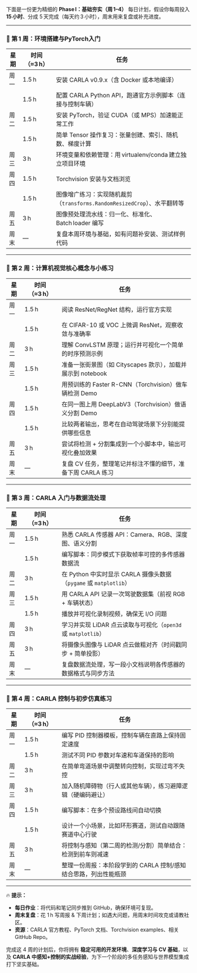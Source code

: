 下面是一份更为精细的 **Phase I：基础夯实（周 1–4）** 每日计划，假设你每周投入 **15 小时**、分成 5 天完成（每天约 3 小时），周末用来复盘或补充进度。

------

### 📆 第 1 周：环境搭建与PyTorch入门

| 星期 | 时间（≈3 h） | 任务                                                         |
| ---- | ------------ | ------------------------------------------------------------ |
| 周一 | 1.5 h        | 安装 CARLA v0.9.x（含 Docker 或本地编译）                    |
|      | 1.5 h        | 配置 CARLA Python API，跑通官方示例脚本（连接与控制车辆）    |
| 周二 | 1.5 h        | 安装 PyTorch，验证 CUDA（或 MPS）加速能正常工作              |
|      | 1.5 h        | 简单 Tensor 操作复习：张量创建、索引、随机数、梯度计算       |
| 周三 | 3 h          | 环境变量和依赖管理：用 virtualenv/conda 建立独立项目环境     |
| 周四 | 1.5 h        | Torchvision 安装与文档浏览                                   |
|      | 1.5 h        | 图像增广练习：实现随机裁剪（`transforms.RandomResizedCrop`）、水平翻转等 |
| 周五 | 3 h          | 图像预处理流水线：归一化、标准化、Batch loader 编写          |
| 周末 | —            | 复盘本周环境与基础，如有问题补安装、测试样例代码             |

------

### 📆 第 2 周：计算机视觉核心概念与小练习

| 星期 | 时间（≈3 h） | 任务                                                        |
| ---- | ------------ | ----------------------------------------------------------- |
| 周一 | 1.5 h        | 阅读 ResNet/RegNet 结构，运行官方实现                       |
|      | 1.5 h        | 在 CIFAR-10 或 VOC 上微调 ResNet，观察收敛与准确率          |
| 周二 | 3 h          | 理解 ConvLSTM 原理；运行并可视化一个简单的时序预测示例      |
| 周三 | 1.5 h        | 准备一张街景图（如 Cityscapes 款示），加载并展示到 notebook |
|      | 1.5 h        | 用预训练的 Faster R-CNN（Torchvision）做车辆检测 Demo       |
| 周四 | 1.5 h        | 在同一图上用 DeepLabV3（Torchvision）做语义分割 Demo        |
|      | 1.5 h        | 比较两者输出，思考在自动驾驶场景下分别能提供哪些信息        |
| 周五 | 3 h          | 尝试将检测 + 分割集成到一个小脚本中，输出可视化叠加效果     |
| 周末 | —            | 复盘 CV 任务，整理笔记并标注不懂的细节，准备下周 CARLA 练习 |

------

### 📆 第 3 周：CARLA 入门与数据流处理

| 星期 | 时间（≈3 h） | 任务                                                         |
| ---- | ------------ | ------------------------------------------------------------ |
| 周一 | 1.5 h        | 熟悉 CARLA 传感器 API：Camera、RGB、深度图、语义分割         |
|      | 1.5 h        | 编写脚本：同步模式下获取帧率可控的多传感器数据流             |
| 周二 | 3 h          | 在 Python 中实时显示 CARLA 摄像头数据（`pygame` 或 `matplotlib`） |
| 周三 | 1.5 h        | 用 CARLA API 记录一次驾驶数据集（前视 RGB + 车辆状态）       |
|      | 1.5 h        | 播放并可视化录制视频，确保无 I/O 问题                        |
| 周四 | 3 h          | 学习并实现 LiDAR 点云读取与可视化（`open3d` 或 `matplotlib`） |
| 周五 | 3 h          | 将摄像头图像与 LiDAR 点云做粗对齐（时间戳同步 + 简单投影）   |
| 周末 | —            | 复盘数据流处理，写一段小文档说明各传感器的数据格式与同步方法 |

------

### 📆 第 4 周：CARLA 控制与初步仿真练习

| 星期 | 时间（≈3 h） | 任务                                                         |
| ---- | ------------ | ------------------------------------------------------------ |
| 周一 | 1.5 h        | 编写 PID 控制器模板，控制车辆在直路上保持固定速度            |
|      | 1.5 h        | 测试不同 PID 参数对车速和车道保持的影响                      |
| 周二 | 3 h          | 在简单弯道场景中调整转向控制，实现过弯不失控                 |
| 周三 | 3 h          | 加入随机障碍物（行人或其他车辆），练习避障逻辑（硬编码避让） |
| 周四 | 1.5 h        | 编写脚本：在多个预设路线间自动切换                           |
|      | 1.5 h        | 设计一个小场景，比如环形赛道，测试自动跟随赛道中心行驶       |
| 周五 | 3 h          | 将控制与感知（第二周的检测/分割）简单结合：检测到前车则减速  |
| 周末 | —            | 整理一份周报：本阶段学到的 CARLA 控制/感知结合思路，列出性能瓶颈 |

------

🔥 **提示：**

- **每日作业**：将代码和笔记同步推到 GitHub，确保环境可复现。
- **周末复盘**：花 1 h 写周报 & 下周计划；如遇大问题，用周末时间攻克或请教社区。
- **资源**：CARLA 官方教程、PyTorch 文档、Torchvision examples、相关 GitHub Repo。

完成这 4 周的计划后，你将拥有 **稳定可用的开发环境**、**深度学习与 CV 基础**，以及 **CARLA 中感知+控制的实战经验**，为下一个阶段的多任务感知与世界模型集成打下坚实基础。